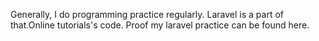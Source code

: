 Generally, I do programming practice regularly. Laravel is a part of that.Online tutorials's code. Proof  my laravel practice  can be found here.
